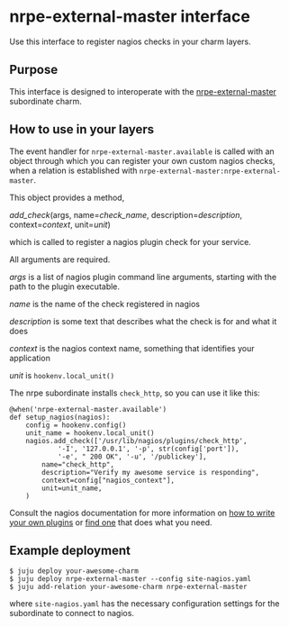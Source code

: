 # nrpe-external-master interface

Use this interface to register nagios checks in your charm layers.

## Purpose

This interface is designed to interoperate with the
[nrpe-external-master](https://jujucharms.com/nrpe-external-master) subordinate charm.

## How to use in your layers

The event handler for `nrpe-external-master.available` is called with an object
through which you can register your own custom nagios checks, when a relation
is established with `nrpe-external-master:nrpe-external-master`.

This object provides a method,

_add_check_(args, name=_check_name_, description=_description_, context=_context_, unit=_unit_)

which is called to register a nagios plugin check for your service.

All arguments are required.

*args* is a list of nagios plugin command line arguments, starting with the path to the plugin executable.

*name* is the name of the check registered in nagios

*description* is some text that describes what the check is for and what it does

*context* is the nagios context name, something that identifies your application

*unit* is `hookenv.local_unit()`

The nrpe subordinate installs `check_http`, so you can use it like this:

```
@when('nrpe-external-master.available')
def setup_nagios(nagios):
    config = hookenv.config()
    unit_name = hookenv.local_unit()
    nagios.add_check(['/usr/lib/nagios/plugins/check_http',
            '-I', '127.0.0.1', '-p', str(config['port']),
            '-e', " 200 OK", '-u', '/publickey'],
        name="check_http",
        description="Verify my awesome service is responding",
        context=config["nagios_context"],
        unit=unit_name,
    )
```

Consult the nagios documentation for more information on [how to write your own
plugins](https://assets.nagios.com/downloads/nagioscore/docs/nagioscore/4/en/pluginapi.html)
or [find one](https://www.nagios.org/projects/nagios-plugins/) that does what you need.

## Example deployment

```
$ juju deploy your-awesome-charm
$ juju deploy nrpe-external-master --config site-nagios.yaml
$ juju add-relation your-awesome-charm nrpe-external-master
```

where `site-nagios.yaml` has the necessary configuration settings for the
subordinate to connect to nagios.

